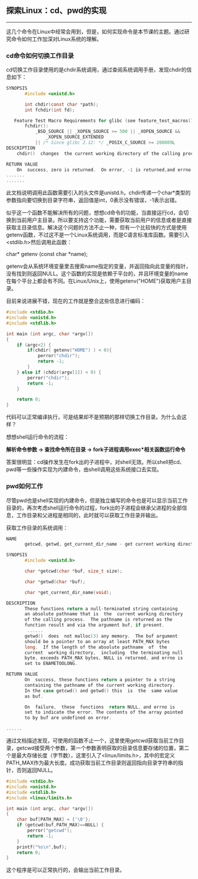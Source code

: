 ## 探索Linux：cd、pwd的实现

----

这几个命令在Linux中经常会用到，但是，如何实现命令是本节课的主题。通过研究命令如何工作加深对Linux系统的理解。

### cd命令如何切换工作目录

cd切换工作目录使用的是chdir系统调用，通过查阅系统调用手册，发现chdir的信息如下：

```c
SYNOPSIS
       #include <unistd.h>

       int chdir(const char *path);
       int fchdir(int fd);

   Feature Test Macro Requirements for glibc (see feature_test_macros(7)):
       fchdir():
           _BSD_SOURCE || _XOPEN_SOURCE >= 500 || _XOPEN_SOURCE && 	
               _XOPEN_SOURCE_EXTENDED
           || /* Since glibc 2.12: */ _POSIX_C_SOURCE >= 200809L
DESCRIPTION
    chdir()  changes  the current working directory of the calling process to the directory specified in path. fchdir() is identical to chdir(); the only difference is that the directory is given as an open file descriptor.

RETURN VALUE
    On  success, zero is returned.  On error, -1 is returned,and errno is set appropriately.
.......
.......
```

此文档说明调用此函数需要引入的头文件是unistd.h，chdir传递一个char*类型的参数指向要切换到目录字符串，返回值是int，0表示没有错误，-1表示出错。

似乎这一个函数不能解决所有的问题，想想cd命令的功能，当直接运行cd，会切换到当前用户主目录。所以要支持这个功能，需要获取当前用户的信息或者是直接获取主目录信息。解决这个问题的方法不止一种，但有一个比较快的方式是使用getenv函数，不过这不是一个Linux系统调用，而是C语言标准库函数。需要引入<stdlib.h>然后调用此函数：

char* getenv (const char *name);

getenv会从系统环境变量里去搜索name指定的变量，并返回指向此变量的指针，没有找到则返回NULL。这个函数的实现是依赖于平台的，并且环境变量的name在每个平台上都会有不同。在Linux/Unix上，使用getenv("HOME")获取用户主目录。

目前来说进展不错，现在的工作就是整合这些信息进行编码：

```c
#include <stdio.h>
#include <unistd.h>
#include <stdlib.h>

int main (int argc, char *argv[])
{
    if (argc<2) {
        if(chdir( getenv("HOME") ) < 0){
            perror("chdir");
            return -1;
        }
    } else if (chdir(argv[1]) < 0) {
        perror("chdir");
        return -1;
    }

    return 0;
}
```

代码可以正常编译执行，可是结果却不是预期的那样切换工作目录。为什么会这样？



想想shell运行命令的流程：

**解析命令参数  -> 查找命令所在目录 -> fork子进程调用exec*相关函数运行命令**



答案很明显：cd操作发生在fork出的子进程中，对shell无效。所以shell把cd、pwd等一些操作实现为内建命令，由shell调用这些系统接口去实现。



### pwd如何工作

尽管pwd也是shell实现的内建命令，但是独立编写的命令也是可以显示当前工作目录的，再次考虑shell运行命令的过程，fork出的子进程会继承父进程的全部信息，工作目录和父进程是相同的，此时就可以获取工作目录并输出。

获取工作目录的系统调用：

```c
NAME
       getcwd, getwd, get_current_dir_name - get current working directory

SYNOPSIS
       #include <unistd.h>

       char *getcwd(char *buf, size_t size);

       char *getwd(char *buf);

       char *get_current_dir_name(void);

DESCRIPTION
       These functions return a null-terminated string containing 
       an absolute pathname that is  the  current working directory 
       of the calling process.  The pathname is returned as the 
       function result and via the argument buf, if present. 
	  	......
       getwd()  does  not malloc(3) any memory.  The buf argument 
       should be a pointer to an array at least PATH_MAX bytes 
       long.  If the length of the absolute pathname  of  the 
       current  working directory,  including  the terminating null 
       byte, exceeds PATH_MAX bytes, NULL is returned, and errno is 
       set to ENAMETOOLONG.

RETURN VALUE
       On  success, these functions return a pointer to a string 
       containing the pathname of the current working directory.  
       In the case getcwd() and getwd() this  is  the  same value 
       as buf.

       On  failure,  these  functions  return NULL, and errno is 
       set to indicate the error. The contents of the array pointed 
       to by buf are undefined on error.

......
```

通过文档描述发现，可使用的函数不止一个，这里使用getcwd获取当前工作目录，getcwd接受两个参数，第一个参数表明获取的目录信息要存储的位置，第二个是最大存储长度（字节数），这里引入了<linux/limits.h>，其中的宏定义PATH_MAX作为最大长度。成功获取当前工作目录则返回指向目录字符串的指针，否则返回NULL。

```c
#include <stdio.h>
#include <unistd.h>
#include <stdlib.h>
#include <linux/limits.h>

int main (int argc, char *argv[])
{
    char buf[PATH_MAX] = {'\0'};
    if (getcwd(buf,PATH_MAX)==NULL) {
        perror("getcwd");
        return -1;
    }
    printf("%s\n",buf);
    return 0;
}
```

这个程序是可以正常执行的，会输出当前工作目录。
